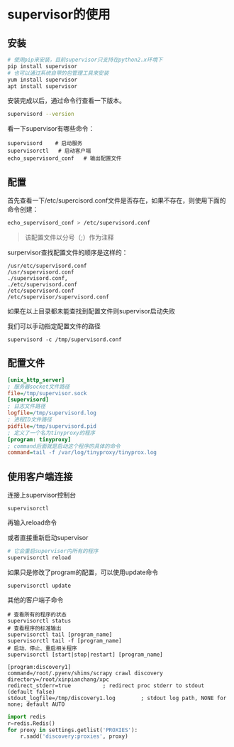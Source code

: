 # supervisor的使用

## 安装

``` bash
# 使用pip来安装，目前supervisor只支持在python2.x环境下
pip install supervisor
# 也可以通过系统自带的包管理工具来安装
yum install supervisor
apt install supervisor
```

安装完成以后，通过命令行查看一下版本。

```bash
supervisord --version
```

看一下supervisor有哪些命令：

```
supervisord    # 启动服务
supervisorctl	# 启动客户端
echo_supervisord_conf	# 输出配置文件
```

## 配置

首先查看一下/etc/supercisord.conf文件是否存在，如果不存在，则使用下面的命令创建：

```bash
echo_supervisord_conf > /etc/supervisord.conf
```

> 该配置文件以分号（;）作为注释

surpervisor查找配置文件的顺序是这样的：

```
/usr/etc/supervisord.conf
/usr/supervisord.conf
./supervisord.conf, 
./etc/supervisord.conf
/etc/supervisord.conf
/etc/supervisor/supervisord.conf
```

如果在以上目录都未能查找到配置文件则supervisor启动失败

我们可以手动指定配置文件的路径

```
supervisord -c /tmp/supervisord.conf
```

## 配置文件

```ini
[unix_http_server]
; 服务器socket文件路径
file=/tmp/supervisor.sock
[supervisord]
; 日志文件路径
logfile=/tmp/supervisord.log
; 进程ID文件路径
pidfile=/tmp/supervisord.pid
; 定义了一个名为tinyproxy的程序
[program: tinyproxy]
; command后面就是启动这个程序的具体的命令
command=tail -f /var/log/tinyproxy/tinyprox.log
```

##  使用客户端连接

连接上supervisor控制台

```supervisorctl```

再输入reload命令

或者直接重新启动supervisor

```bash
# 它会重启supervisor内所有的程序
supervisorctl reload
```

如果只是修改了program的配置，可以使用update命令

```
supervisorctl update
```

其他的客户端子命令

```
# 查看所有的程序的状态
supervisorctl status
# 查看程序的标准输出
supervisorctl tail [program_name]
supervisorctl tail -f [program_name]
# 启动、停止、重启相关程序
supervisorctl [start|stop|restart] [program_name]
```

```
[program:discovery1]
command=/root/.pyenv/shims/scrapy crawl discovery
directory=/root/xinpianchang/xpc
redirect_stderr=true          ; redirect proc stderr to stdout (default false)
stdout_logfile=/tmp/discovery1.log        ; stdout log path, NONE for none; default AUTO
```

```python
import redis
r=redis.Redis()
for proxy in settings.getlist('PROXIES'):
    r.sadd('discovery:proxies', proxy)
```









